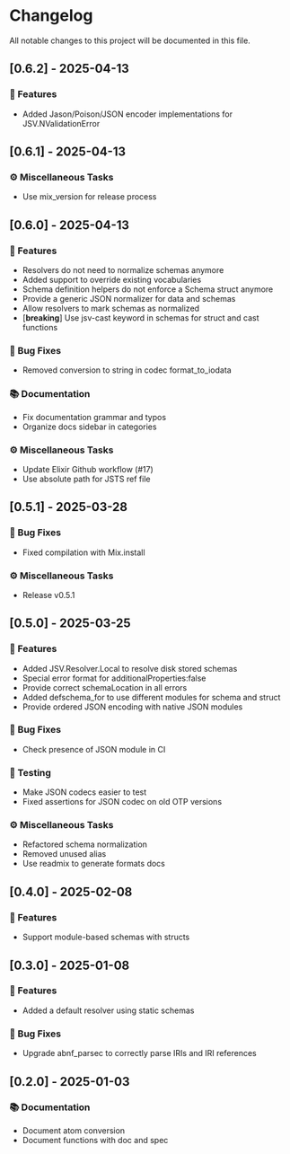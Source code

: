 # Changelog

All notable changes to this project will be documented in this file.

## [0.6.2] - 2025-04-13

### 🚀 Features

- Added Jason/Poison/JSON encoder implementations for JSV.NValidationError

## [0.6.1] - 2025-04-13

### ⚙️ Miscellaneous Tasks

- Use mix_version for release process

## [0.6.0] - 2025-04-13

### 🚀 Features

- Resolvers do not need to normalize schemas anymore
- Added support to override existing vocabularies
- Schema definition helpers do not enforce a Schema struct anymore
- Provide a generic JSON normalizer for data and schemas
- Allow resolvers to mark schemas as normalized
- [**breaking**] Use jsv-cast keyword in schemas for struct and cast functions

### 🐛 Bug Fixes

- Removed conversion to string in codec format_to_iodata

### 📚 Documentation

- Fix documentation grammar and typos
- Organize docs sidebar in categories

### ⚙️ Miscellaneous Tasks

- Update Elixir Github workflow (#17)
- Use absolute path for JSTS ref file

## [0.5.1] - 2025-03-28

### 🐛 Bug Fixes

- Fixed compilation with Mix.install

### ⚙️ Miscellaneous Tasks

- Release v0.5.1

## [0.5.0] - 2025-03-25

### 🚀 Features

- Added JSV.Resolver.Local to resolve disk stored schemas
- Special error format for additionalProperties:false
- Provide correct schemaLocation in all errors
- Added defschema_for to use different modules for schema and struct
- Provide ordered JSON encoding with native JSON modules

### 🐛 Bug Fixes

- Check presence of JSON module in CI

### 🧪 Testing

- Make JSON codecs easier to test
- Fixed assertions for JSON codec on old OTP versions

### ⚙️ Miscellaneous Tasks

- Refactored schema normalization
- Removed unused alias
- Use readmix to generate formats docs

## [0.4.0] - 2025-02-08

### 🚀 Features

- Support module-based schemas with structs

## [0.3.0] - 2025-01-08

### 🚀 Features

- Added a default resolver using static schemas

### 🐛 Bug Fixes

- Upgrade abnf_parsec to correctly parse IRIs and IRI references

## [0.2.0] - 2025-01-03

### 📚 Documentation

- Document atom conversion
- Document functions with doc and spec

<!-- generated by git-cliff -->
